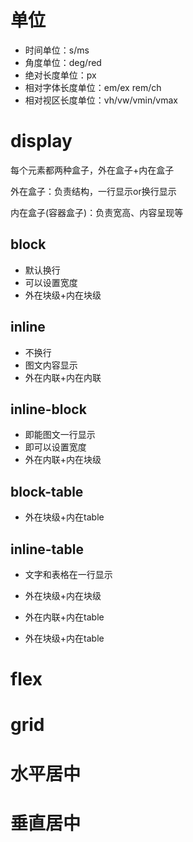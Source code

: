 # 单位
- 时间单位：s/ms
- 角度单位：deg/red
- 绝对长度单位：px
- 相对字体长度单位：em/ex rem/ch
- 相对视区长度单位：vh/vw/vmin/vmax


# display
每个元素都两种盒子，外在盒子+内在盒子

外在盒子：负责结构，一行显示or换行显示

内在盒子(容器盒子)：负责宽高、内容呈现等

## block
- 默认换行
- 可以设置宽度
- 外在块级+内在块级

## inline
- 不换行
- 图文内容显示
- 外在内联+内在内联

## inline-block
- 即能图文一行显示
- 即可以设置宽度
- 外在内联+内在块级

## block-table
- 外在块级+内在table


## inline-table
- 文字和表格在一行显示
- 外在块级+内在块级
- 外在内联+内在table


- 外在块级+内在table



# flex

# grid

# 水平居中

# 垂直居中